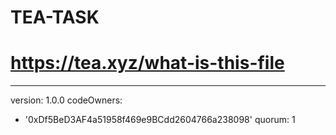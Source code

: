 # TEA-TASK
# https://tea.xyz/what-is-this-file
---
version: 1.0.0
codeOwners:
  - '0xDf5BeD3AF4a51958f469e9BCdd2604766a238098'
quorum: 1

